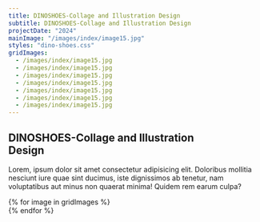 ```yaml
---
title: DINOSHOES-Collage and Illustration Design
subtitle: DINOSHOES-Collage and Illustration Design
projectDate: "2024"
mainImage: "/images/index/image15.jpg"
styles: "dino-shoes.css"
gridImages:
  - /images/index/image15.jpg
  - /images/index/image15.jpg
  - /images/index/image15.jpg
  - /images/index/image15.jpg
  - /images/index/image15.jpg
  - /images/index/image15.jpg
  - /images/index/image15.jpg
---
```

<section class="section">
    <div class="details-container">
        <h1 class="title">DINOSHOES-Collage and Illustration<br>Design</h1>
        <p class="description">Lorem, ipsum dolor sit amet consectetur adipisicing elit. Doloribus mollitia nesciunt iure quae sint ducimus, iste dignissimos ab tenetur, nam voluptatibus aut minus non quaerat minima! Quidem rem earum culpa?</p>
    </div>
    <div class="grid container">
        {% for image in gridImages %}
            <div class="image-container">
                <img class="img" src="{{ image }}" alt="">
            </div>
        {% endfor %}
    </div>
</section>